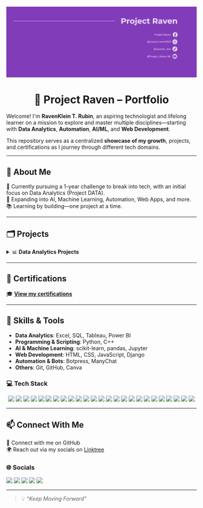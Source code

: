 ![Banner](https://github.com/Raven-D3v/ProjectData/blob/cfd1a96f7061a82591aa32b261e3a49bfe2e120d/6109140179248857812.jpg)
<h1 align="center">👾 Project Raven – Portfolio</h1>

Welcome! I'm **RavenKlein T. Rubin**, an aspiring technologist and lifelong learner on a mission to explore and master multiple disciplines—starting with **Data Analytics**, **Automation**, **AI/ML**, and **Web Development**.

This repository serves as a centralized **showcase of my growth**, projects, and certifications as I journey through different tech domains.

---

## 📌 About Me

🎯 Currently pursuing a 1-year challenge to break into tech, with an initial focus on Data Analytics (Project DATA).  
🚀 Expanding into AI, Machine Learning, Automation, Web Apps, and more.  
📚 Learning by building—one project at a time.

---

## 🗂️ Projects

<details>
<summary>📊 <strong>Data Analytics Projects</strong></summary>

<h3>SQL</h3>
<table>
  <thead>
    <tr>
      <th>Project</th>
      <th>Description</th>
      <th>Preview</th>
    </tr>
  </thead>
  <tbody>
    <tr>
      <td><a href="https://github.com/Raven-D3v/data-analytics-portfolio/tree/main/Project%2FSQL%2FSPARCS%20-%20Hospital%202M%20Dataset">SPARCS SQL Insights: Analyzing 2M+ Hospital Records</a></td>
      <td>Interactive Tableau dashboard analyzing the 2022 Philippine presidential election using precinct-level data (105K+ rows), featuring dynamic filters, vote margins, and candidate comparisons for data-driven storytelling.</td>
      <td><img src="https://github.com/Raven-D3v/data-analytics-portfolio/blob/9842b0f926fe7fabf27e5782f610fbcb70c3cccb/Project/Tableau/Philippines%202022%20Presidential%20Election%20-%20Analysis/Src/PhElect2022-Tableau-dashboard.png" width="700"/></td>
    </tr>
  </tbody>
</table>


<h3>Tableau</h3>
<table>
  <thead>
    <tr>
      <th>Project</th>
      <th>Description</th>
      <th>Preview</th>
    </tr>
  </thead>
  <tbody>
    <tr>
      <td><a href="https://github.com/Raven-D3v/data-analytics-portfolio/blob/96a815870add9aa11395cc00858aaee28f5fc22a/Project/Tableau/Philippines%202022%20Presidential%20Election%20-%20Analysis/README.md">Philippines 2022 Presidential Election – TABLEAU INTERACTIVE DASHBOARD</a></td>
      <td>Interactive Tableau dashboard analyzing the 2022 Philippine presidential election using precinct-level data (105K+ rows), featuring dynamic filters, vote margins, and candidate comparisons for data-driven storytelling.</td>
      <td><img src="https://github.com/Raven-D3v/data-analytics-portfolio/blob/9842b0f926fe7fabf27e5782f610fbcb70c3cccb/Project/Tableau/Philippines%202022%20Presidential%20Election%20-%20Analysis/Src/PhElect2022-Tableau-dashboard.png" width="700"/></td>
    </tr>
  </tbody>
</table>

<h3>Excel</h3>
<table>
  <thead>
    <tr>
      <th>Project</th>
      <th>Description</th>
      <th>Preview</th>
    </tr>
  </thead>
  <tbody>
    <tr>
      <td><a href="https://github.com/Raven-D3v/data-analytics-portfolio/blob/941a03dc76cc376cd529a5d3e8d6a454fe693a92/Project/Hospital%20Data%20Dashboard%20(Excel)%20V2%20%E2%80%93%20BETTER%20DASHBOARD!!/README.md">Hospital Data Dashboard – v2 (Improved)</a></td>
      <td>Upgraded Excel dashboard using real hospital outpatient data (2,570+ rows), redesigned with improved layout, slicers, and storytelling based on expert feedback and real-world application.</td>
      <td><img src="https://github.com/Raven-D3v/data-analytics-portfolio/blob/495052c1d8669df0d96bcbd080c2274aa2129112/Project/Hospital%20Data%20Dashboard%20(Excel)%20V2%20%E2%80%93%20BETTER%20DASHBOARD!!/dashboard.png" width="500"/></td>
    </tr>
    <tr>
      <td><a href="Project/Hospital%20Data%20Dashboard%20(Excel)%20%E2%80%93%20First%20Freelance%20Project/README.md">Hospital Data Dashboard – Freelance v1</a></td>
      <td>First client-based Excel dashboard project analyzing 2,570 rows of hospital data, built with custom branding and focused on patient flow, service types, and waiting time insights.</td>
      <td><img src="https://github.com/Raven-D3v/data-analytics-portfolio/blob/495052c1d8669df0d96bcbd080c2274aa2129112/Project/Hospital%20Data%20Dashboard%20(Excel)%20%E2%80%93%20First%20Freelance%20Project/hospital_dashboard.png" width="500"/></td>
    </tr>
    <tr>
      <td><a href="https://github.com/Raven-D3v/data-analytics-portfolio/tree/99e71cab9f8c775bfd2c38e8025b9c5185c79d1b/Project/Excel/Sales%20Performance%20Dashboard%20(Excel)">Sales Performance Dashboard (Excel)</a></td>
      <td>My first Excel dashboard project using a custom e-commerce dataset to analyze monthly sales trends, top-performing products, and high-value customers through pivot charts and slicers.</td>
      <td><img src="https://github.com/Raven-D3v/data-analytics-portfolio/blob/495052c1d8669df0d96bcbd080c2274aa2129112/Project/Sales%20Performance%20Dashboard%20(Excel)/sales_dashboard.png" width="500"/></td>
    </tr>
  </tbody>
</table>

</details>

<!---
### 🤖 AI & Machine Learning Projects
- *Coming soon: Horse vs. Human Image Classifier*  
- *Coming soon: Stock Price Prediction Model*

### 🌐 Web & App Development Projects
- *Coming soon: CMU Messaging & Complaint System (Django)*  
- *Coming soon: "Hook the Moon" – Romantic Mini Web Game*

### 🔄 Automation & Chatbots
- *Coming soon: eCommerce Facebook Bot with Botpress*  
- *Coming soon: Automated Lead Collector Chatbot*
--->
---

## 📜 Certifications

🎓 **[View my certifications](https://github.com/Raven-D3v/data-analytics-portfolio/blob/fbd7b1daec067fd04d8ace23a2578c42f8462e41/Certificates/README.md)**

---

## 🧠 Skills & Tools

- **Data Analytics**: Excel, SQL, Tableau, Power BI  
- **Programming & Scripting**: Python, C++  
- **AI & Machine Learning**: scikit-learn, pandas, Jupyter  
- **Web Development**: HTML, CSS, JavaScript, Django  
- **Automation & Bots**: Botpress, ManyChat  
- **Others**: Git, GitHub, Canva

### 💻 Tech Stack   
<p align="center">
  <img src="https://img.shields.io/badge/html5-%23E34F26.svg?style=for-the-badge&logo=html5&logoColor=white"/>
  <img src="https://img.shields.io/badge/javascript-%23323330.svg?style=for-the-badge&logo=javascript&logoColor=%23F7DF1E"/>
  <img src="https://img.shields.io/badge/python-3670A0?style=for-the-badge&logo=python&logoColor=ffdd54"/>
  <img src="https://img.shields.io/badge/markdown-%23000000.svg?style=for-the-badge&logo=markdown&logoColor=white"/>
  <img src="https://img.shields.io/badge/NPM-%23CB3837.svg?style=for-the-badge&logo=npm&logoColor=white"/>
  <img src="https://img.shields.io/badge/ejs-%23B4CA65.svg?style=for-the-badge&logo=ejs&logoColor=black"/>
  <img src="https://img.shields.io/badge/bootstrap-%238511FA.svg?style=for-the-badge&logo=bootstrap&logoColor=white"/>
  <img src="https://img.shields.io/badge/node.js-6DA55F?style=for-the-badge&logo=node.js&logoColor=white"/>
  <img src="https://img.shields.io/badge/opencv-%23white.svg?style=for-the-badge&logo=opencv&logoColor=white"/>
  <img src="https://img.shields.io/badge/django-%23092E20.svg?style=for-the-badge&logo=django&logoColor=white"/>
  <img src="https://img.shields.io/badge/MariaDB-003545?style=for-the-badge&logo=mariadb&logoColor=white"/>
  <img src="https://img.shields.io/badge/sqlite-%2307405e.svg?style=for-the-badge&logo=sqlite&logoColor=white"/>
  <img src="https://img.shields.io/badge/mysql-4479A1.svg?style=for-the-badge&logo=mysql&logoColor=white"/>
  <img src="https://img.shields.io/badge/MongoDB-%234ea94b.svg?style=for-the-badge&logo=mongodb&logoColor=white"/>
  <img src="https://img.shields.io/badge/Figma-%23F24E1E.svg?style=for-the-badge&logo=figma&logoColor=white"/>
  <img src="https://img.shields.io/badge/Gimp-657D8B?style=for-the-badge&logo=gimp&logoColor=FFFFFF"/>
  <img src="https://img.shields.io/badge/Canva-%2300C4CC.svg?style=for-the-badge&logo=Canva&logoColor=white"/>
  <img src="https://img.shields.io/badge/Keras-%23D00000.svg?style=for-the-badge&logo=Keras&logoColor=white"/>
  <img src="https://img.shields.io/badge/Matplotlib-%23ffffff.svg?style=for-the-badge&logo=Matplotlib&logoColor=black"/>
  <img src="https://img.shields.io/badge/numpy-%23013243.svg?style=for-the-badge&logo=numpy&logoColor=white"/>
  <img src="https://img.shields.io/badge/TensorFlow-%23FF6F00.svg?style=for-the-badge&logo=TensorFlow&logoColor=white"/>
  <img src="https://img.shields.io/badge/pandas-%23150458.svg?style=for-the-badge&logo=pandas&logoColor=white"/>
  <img src="https://img.shields.io/badge/scikit--learn-%23F7931E.svg?style=for-the-badge&logo=scikit-learn&logoColor=white"/>
  <img src="https://img.shields.io/badge/github-%23121011.svg?style=for-the-badge&logo=github&logoColor=white"/>
  <img src="https://img.shields.io/badge/-Arduino-00979D?style=for-the-badge&logo=Arduino&logoColor=white"/>
</p>

---

## 📫 Connect With Me

🔗 Connect with me on GitHub  
🌍 Reach out via my socials on [Linktree](https://linktr.ee/projectRaven)

### 🌐 Socials  
<p align="left">
  <a href="https://www.facebook.com/profile.php?id=61562294530876"><img src="https://img.shields.io/badge/Facebook-%231877F2.svg?logo=Facebook&logoColor=white" /></a>
  <a href="https://www.instagram.com/project.raven2024"><img src="https://img.shields.io/badge/Instagram-%23E4405F.svg?logo=Instagram&logoColor=white" /></a>
  <a href="https://www.linkedin.com/in/raven-klein-r-8705222b6"><img src="https://img.shields.io/badge/LinkedIn-%230077B5.svg?logo=linkedin&logoColor=white" /></a>
  <a href="https://www.tiktok.com/@project_raven2024"><img src="https://img.shields.io/badge/TikTok-%23000000.svg?logo=TikTok&logoColor=white" /></a>
  <a href="mailto:raven.dev2024@gmail.com"><img src="https://img.shields.io/badge/Email-D14836?logo=gmail&logoColor=white" /></a>
</p>

---

> 💡 *“Keep Moving Forward”*

